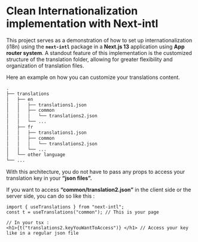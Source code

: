 # Clean Internationalization implementation with Next-intl

This project serves as a demonstration of how to set up internationalization (i18n) using the **`next-intl`** package in a **Next.js 13** application using **App router system**. A standout feature of this implementation is the customized structure of the translation folder, allowing for greater flexibility and organization of translation files.

Here an example on how you can customize your translations content.

```markdown
.
├── translations
│   ├── en
│   │   ├── translations1.json
│   │   ├── common
│   │   │   └── translations2.json
│   │   └── ...
│   ├── fr
│   │   ├── translations1.json
│   │   ├── common
│   │   │   └── translations2.json
│   │   └── ...
│   └── other language 
└── ...
```

With this architecture, you do not have to pass any props to access your translation key in your **“json files”.**

If you want to access **“common/translation2.json”** in the client side or the server side, you can do so like this :

```tsx
import { useTranslations } from "next-intl";
const t = useTranslations("common"); // This is your page

// In your tsx :
<h1>{t("translations2.keyYouWantToAccess")} </h1> // Access your key like in a regular json file
```